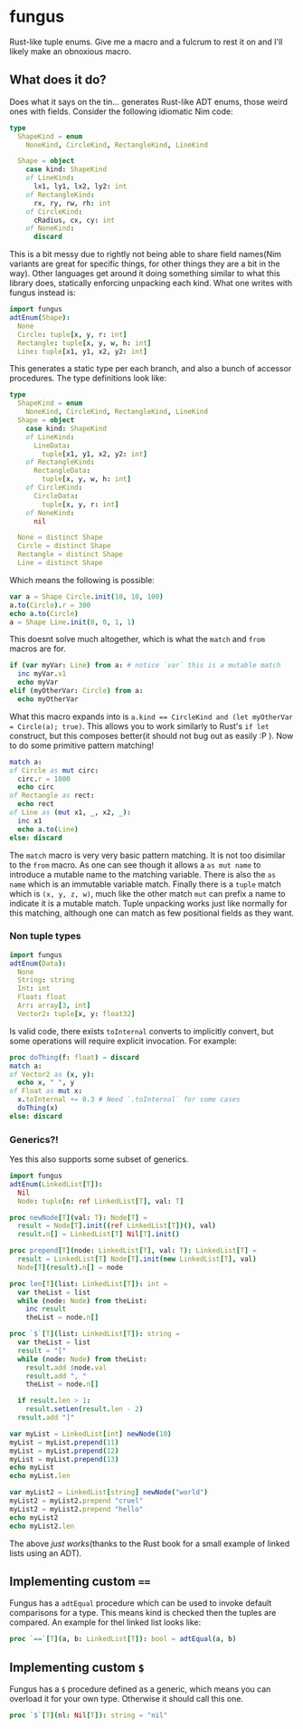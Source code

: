 # fungus

Rust-like tuple enums.
Give me a macro and a fulcrum to rest it on and I'll likely make an obnoxious macro.

## What does it do?

Does what it says on the tin... generates Rust-like ADT enums, those weird ones with fields.
Consider the following idiomatic Nim code:
```nim
type
  ShapeKind = enum
    NoneKind, CircleKind, RectangleKind, LineKind

  Shape = object
    case kind: ShapeKind
    of LineKind:
      lx1, ly1, lx2, ly2: int
    of RectangleKind:
      rx, ry, rw, rh: int
    of CircleKind:
      cRadius, cx, cy: int
    of NoneKind:
      discard
```

This is a bit messy due to rightly not being able to share field names(Nim variants are great for specific things, for other things they are a bit in the way).
Other languages get around it doing something similar to what this library does, statically enforcing unpacking each kind.
What one writes with fungus instead is:
```nim
import fungus
adtEnum(Shape):
  None
  Circle: tuple[x, y, r: int]
  Rectangle: tuple[x, y, w, h: int]
  Line: tuple[x1, y1, x2, y2: int]
```

This generates a static type per each branch, and also a bunch of accessor procedures.
The type definitions look like:

```nim
type
  ShapeKind = enum
    NoneKind, CircleKind, RectangleKind, LineKind
  Shape = object
    case kind: ShapeKind
    of LineKind:
      LineData:
        tuple[x1, y1, x2, y2: int]
    of RectangleKind:
      RectangleData:
        tuple[x, y, w, h: int]
    of CircleKind:
      CircleData:
        tuple[x, y, r: int]
    of NoneKind:
      nil

  None = distinct Shape
  Circle = distinct Shape
  Rectangle = distinct Shape
  Line = distinct Shape
```

Which means the following is possible:
```nim
var a = Shape Circle.init(10, 10, 100)
a.to(Circle).r = 300
echo a.to(Circle)
a = Shape Line.init(0, 0, 1, 1)
```

This doesnt solve much altogether, which is what the `match` and `from` macros are for.

```nim
if (var myVar: Line) from a: # notice `var` this is a mutable match
  inc myVar.x1
  echo myVar
elif (myOtherVar: Circle) from a:
  echo myOtherVar
```

What this macro expands into is `a.kind == CircleKind and (let myOtherVar = Circle(a); true)`.
This allows you to work similarly to Rust's `if let` construct, but this composes better(it should not bug out as easily :P ).
Now to do some primitive pattern matching!

```nim
match a:
of Circle as mut circ:
  circ.r = 1000
  echo circ
of Rectangle as rect:
  echo rect
of Line as (mut x1, _, x2, _):
  inc x1
  echo a.to(Line)
else: discard
```

The `match` macro is very very basic pattern matching.
It is not too disimilar to the `from` macro.
As one can see though it allows a `as mut name` to introduce a mutable name to the matching variable.
There is also the `as name` which is an immutable variable match.
Finally there is a `tuple` match which is `(x, y, z, w)`, much like the other match `mut` can prefix a name to indicate it is a mutable match.
Tuple unpacking works just like normally for this matching, although one can match as few positional fields as they want.

### Non tuple types

```nim
import fungus
adtEnum(Data):
  None
  String: string
  Int: int
  Float: float
  Arr: array[3, int]
  Vector2: tuple[x, y: float32]
```

Is valid code, there exists `toInternal` converts to implicitly convert, but some operations will require explicit invocation.
For example:
```nim
proc doThing(f: float) = discard
match a:
of Vector2 as (x, y):
  echo x, " ", y
of Float as mut x:
  x.toInternal += 0.3 # Need `.toInternal` for some cases
  doThing(x)
else: discard
```

### Generics?!
Yes this also supports some subset of generics.

```nim
import fungus
adtEnum(LinkedList[T]):
  Nil
  Node: tuple[n: ref LinkedList[T], val: T]

proc newNode[T](val: T): Node[T] =
  result = Node[T].init((ref LinkedList[T])(), val)
  result.n[] = LinkedList[T] Nil[T].init()

proc prepend[T](node: LinkedList[T], val: T): LinkedList[T] =
  result = LinkedList[T] Node[T].init(new LinkedList[T], val)
  Node[T](result).n[] = node

proc len[T](list: LinkedList[T]): int =
  var theList = list
  while (node: Node) from theList:
    inc result
    theList = node.n[]

proc `$`[T](list: LinkedList[T]): string =
  var theList = list
  result = "["
  while (node: Node) from theList:
    result.add $node.val
    result.add ", "
    theList = node.n[]

  if result.len > 1:
    result.setLen(result.len - 2)
  result.add "]"

var myList = LinkedList[int] newNode(10)
myList = myList.prepend(11)
myList = myList.prepend(12)
myList = myList.prepend(13)
echo myList
echo myList.len

var myList2 = LinkedList[string] newNode("world")
myList2 = myList2.prepend "cruel"
myList2 = myList2.prepend "hello"
echo myList2
echo myList2.len
```

The above *just works*(thanks to the Rust book for a small example of linked lists using an ADT).


## Implementing custom `==`

Fungus has a `adtEqual` procedure which can be used to invoke default comparisons for a type.
This means kind is checked then the tuples are compared.
An example for thel linked list looks like:
```nim
proc `==`[T](a, b: LinkedList[T]): bool = adtEqual(a, b)
```

## Implementing custom `$`

Fungus has a `$` procedure defined as a generic, which means you can overload it for your own type.
Otherwise it should call this one.
```nim
proc `$`[T](nl: Nil[T]): string = "nil"
```
